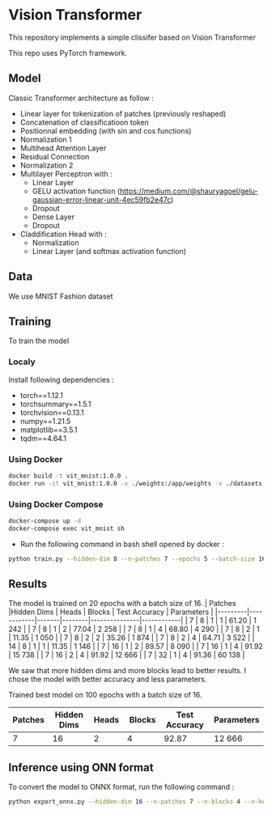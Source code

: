 # Vision Transformer 

This repository implements a simple clissifer based on Vision Transformer 

This repo uses PyTorch framework. 

## Model
<!-- <img src="images/vit.png"/> -->

Classic Transformer architecture as follow : 
* Linear layer for tokenization of patches (previously reshaped)
* Concatenation of classificatioon token
* Positionnal embedding (with sin and cos functions)
* Normalization 1 
* Multihead Attention Layer 
* Residual Connection 
* Normalization 2 
* Multilayer Perceptron with : 
    * Linear Layer 
    * GELU activation function (https://medium.com/@shauryagoel/gelu-gaussian-error-linear-unit-4ec59fb2e47c)
    * Dropout 
    * Dense Layer 
    * Dropout 
* Claddification Head with : 
    * Normalization
    * Linear Layer (and softmax activation function)

## Data 
We use MNIST Fashion dataset 

## Training
To train the model
### Localy 
Install following dependencies : 
- torch==1.12.1
- torchsummary==1.5.1
- torchvision==0.13.1
- numpy==1.21.5
- matplotlib==3.5.1
- tqdm==4.64.1


### Using Docker 
```bash
docker build -t vit_mnist:1.0.0 .
docker run -it vit_mnist:1.0.0 -v ./weights:/app/weights -v ./datasets:/app/datasets bash
```

### Using Docker Compose 
```bash
docker-compose up -d
docker-compose exec vit_mnist sh

```

- Run the following command in bash shell opened by docker : 
```bash
python train.py --hidden-dim 8 --n-patches 7 --epochs 5 --batch-size 16  --n-heads 1 --dropout 0.1 --lr 0.001 --weight-decay 0.0001 --n-classes 10 --device cpu
```


## Results
The model is trained on 20 epochs with a batch size of 16.
| Patches |Hidden Dims | Heads | Blocks | Test Accuracy | Parameters |
|---------|------------|-------|--------|---------------|------------|
| 7       | 8          | 1     | 1      |    61.20      | 1 242      |
| 7       | 8          | 1     | 2      |    77.04      | 2 258      |
| 7       | 8          | 1     | 4      |    68.80      | 4 290      |
| 7       | 8          | 2     | 1      |    11.35      | 1 050      |
| 7       | 8          | 2     | 2      |    35.26      | 1 874      |
| 7       | 8          | 2     | 4      |    64.71      | 3 522      |
| 14      | 8          | 1     | 1      |    11.35      | 1 146      |
| 7       | 16         | 1     | 2      |    89.57      | 8 090      |
| 7       | 16         | 1     | 4      |    91.92      | 15 738     |
| 7       | 16         | 2     | 4      |    91.92      | 12 666     |
| 7       | 32         | 1     | 4      |    91.36      | 60 138     |


We saw that more hidden dims and more blocks lead to better results.
I chose the model with better accuracy and less parameters.

Trained best model on 100 epochs with a batch size of 16.

| Patches |Hidden Dims | Heads | Blocks | Test Accuracy | Parameters |
|---------|------------|-------|--------|---------------|------------|
| 7       | 16         | 2     | 4      |  92.87        | 12 666     |

## Inference using ONN format 
To convert the model to ONNX format, run the following command : 
```bash
python export_onnx.py --hidden-dim 16 --n-patches 7 --n-blocks 4 --n-heads 2 --n-classes 10 --model-path ./weights/vit_7p_16d_2h_4b_20e.pt
```

